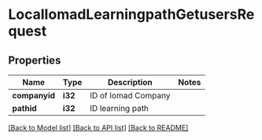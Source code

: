 # LocalIomadLearningpathGetusersRequest

## Properties

Name | Type | Description | Notes
------------ | ------------- | ------------- | -------------
**companyid** | **i32** | ID of Iomad Company | 
**pathid** | **i32** | ID learning path | 

[[Back to Model list]](../README.md#documentation-for-models) [[Back to API list]](../README.md#documentation-for-api-endpoints) [[Back to README]](../README.md)


